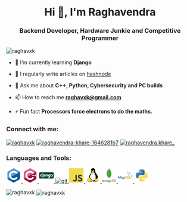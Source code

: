 <h1 align="center">Hi 👋, I'm Raghavendra</h1>
<h3 align="center">Backend Developer, Hardware Junkie and Competitive Programmer</h3>

<p align="left"> <img src="https://komarev.com/ghpvc/?username=raghavxk&label=Profile%20views&color=0e75b6&style=flat" alt="raghavxk" /> </p>

- 🌱 I’m currently learning **Django**

- 📝 I regularly write articles on [hashnode](https://raghavxk.hashnode.dev/)

- 💬 Ask me about **C++, Python, Cybersecurity and PC builds**

- 📫 How to reach me **raghavxk@gmail.com**

- ⚡ Fun fact **Processors force electrons to do the maths.**

<h3 align="left">Connect with me:</h3>
<p align="left">
<a href="https://twitter.com/raghavxk" target="blank"><img align="center" src="https://raw.githubusercontent.com/rahuldkjain/github-profile-readme-generator/master/src/images/icons/Social/twitter.svg" alt="raghavxk" height="30" width="40" /></a>
<a href="https://linkedin.com/in/raghavendra-khare-1646281b7" target="blank"><img align="center" src="https://raw.githubusercontent.com/rahuldkjain/github-profile-readme-generator/master/src/images/icons/Social/linked-in-alt.svg" alt="raghavendra-khare-1646281b7" height="30" width="40" /></a>
<a href="https://instagram.com/raghavendra.khare_" target="blank"><img align="center" src="https://raw.githubusercontent.com/rahuldkjain/github-profile-readme-generator/master/src/images/icons/Social/instagram.svg" alt="raghavendra.khare_" height="30" width="40" /></a>
</p>

<h3 align="left">Languages and Tools:</h3>
<p align="left"> <a href="https://www.cprogramming.com/" target="_blank"> <img src="https://raw.githubusercontent.com/devicons/devicon/master/icons/c/c-original.svg" alt="c" width="40" height="40"/> </a> <a href="https://www.w3schools.com/cpp/" target="_blank"> <img src="https://raw.githubusercontent.com/devicons/devicon/master/icons/cplusplus/cplusplus-original.svg" alt="cplusplus" width="40" height="40"/> </a> <a href="https://www.djangoproject.com/" target="_blank"> <img src="https://raw.githubusercontent.com/devicons/devicon/master/icons/django/django-original.svg" alt="django" width="40" height="40"/> </a> <a href="https://git-scm.com/" target="_blank"> <img src="https://www.vectorlogo.zone/logos/git-scm/git-scm-icon.svg" alt="git" width="40" height="40"/> </a> <a href="https://developer.mozilla.org/en-US/docs/Web/JavaScript" target="_blank"> <img src="https://raw.githubusercontent.com/devicons/devicon/master/icons/javascript/javascript-original.svg" alt="javascript" width="40" height="40"/> </a> <a href="https://www.linux.org/" target="_blank"> <img src="https://raw.githubusercontent.com/devicons/devicon/master/icons/linux/linux-original.svg" alt="linux" width="40" height="40"/> </a> <a href="https://www.mongodb.com/" target="_blank"> <img src="https://raw.githubusercontent.com/devicons/devicon/master/icons/mongodb/mongodb-original-wordmark.svg" alt="mongodb" width="40" height="40"/> </a> <a href="https://www.mysql.com/" target="_blank"> <img src="https://raw.githubusercontent.com/devicons/devicon/master/icons/mysql/mysql-original-wordmark.svg" alt="mysql" width="40" height="40"/> </a> <a href="https://www.python.org" target="_blank"> <img src="https://raw.githubusercontent.com/devicons/devicon/master/icons/python/python-original.svg" alt="python" width="40" height="40"/> </a> </p>

<p><img align="left" src="https://github-readme-stats.vercel.app/api/top-langs?username=raghavxk&show_icons=true&locale=en&layout=compact" alt="raghavxk" /></p>

<p>&nbsp;<img align="center" src="https://github-readme-stats.vercel.app/api?username=raghavxk&show_icons=true&locale=en" alt="raghavxk" /></p>

